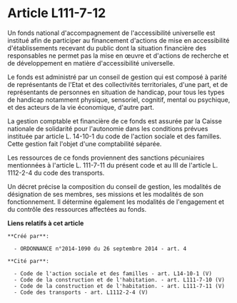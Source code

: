 # Article L111-7-12

Un fonds national d'accompagnement de l'accessibilité universelle est institué afin de participer au financement d'actions de
mise en accessibilité d'établissements recevant du public dont la situation financière des responsables ne permet pas la mise
en œuvre et d'actions de recherche et de développement en matière d'accessibilité universelle. 

Le fonds est administré par un conseil de gestion qui est composé à parité de représentants de l'Etat et des collectivités
territoriales, d'une part, et de représentants de personnes en situation de handicap, pour tous les types de handicap
notamment physique, sensoriel, cognitif, mental ou psychique, et des acteurs de la vie économique, d'autre part. 

La gestion comptable et financière de ce fonds est assurée par la Caisse nationale de solidarité pour l'autonomie dans les
conditions prévues instituée par article L. 14-10-1 du code de l'action sociale et des familles. Cette gestion fait l'objet
d'une comptabilité séparée. 

Les ressources de ce fonds proviennent des sanctions pécuniaires mentionnées à l'article L. 111-7-11 du présent code et au
III de l'article L. 1112-2-4 du code des transports. 

Un décret précise la composition du conseil de gestion, les modalités de désignation de ses membres, ses missions et les
modalités de son fonctionnement. Il détermine également les modalités de l'engagement et du contrôle des ressources affectées
au fonds.

**Liens relatifs à cet article**

	**Créé par**:

	  - ORDONNANCE n°2014-1090 du 26 septembre 2014 - art. 4

	**Cité par**:

	  - Code de l'action sociale et des familles - art. L14-10-1 (V)
	  - Code de la construction et de l'habitation. - art. L111-7-10 (V)
	  - Code de la construction et de l'habitation. - art. L111-7-11 (V)
	  - Code des transports - art. L1112-2-4 (V)
